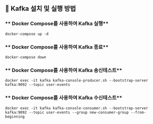 ## 🚀 Kafka 설치 및 실행 방법

### ** Docker Compose를 사용하여 Kafka 실행**
```shell
docker-compose up -d
```

### ** Docker Compose를 사용하여 Kafka 종료**
```shell
docker-compose down
```

### ** Docker Compose를 사용하여 Kafka 송신테스트**
```shell
docker exec -it kafka kafka-console-producer.sh --bootstrap-server kafka:9092 --topic user-events
```

### ** Docker Compose를 사용하여 Kafka 수신테스트**
```shell
docker exec -it kafka kafka-console-consumer.sh --bootstrap-server kafka:9092 --topic user-events --group new-consumer-group --from-beginning
```
